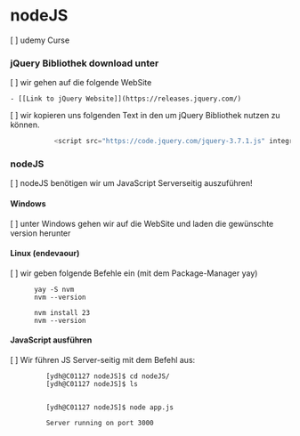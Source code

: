 # nodeJS

 [ ] udemy Curse 
 
### jQuery Bibliothek download unter
 
 [ ] wir gehen auf die folgende WebSite
    
    - [[Link to jQuery Website]](https://releases.jquery.com/)

 [ ] wir kopieren uns folgenden Text in den <head> um jQuery Bibliothek nutzen zu können.
 
 ```js
            <script src="https://code.jquery.com/jquery-3.7.1.js" integrity="sha256-eKhayi8LEQwp4NKxN+CfCh+3qOVUtJn3QNZ0TciWLP4=" crossorigin="anonymous"></script>
 ```
 
 ### nodeJS

 [ ] nodeJS benötigen wir um JavaScript Serverseitig auszuführen!

#### Windows

[ ] unter Windows gehen wir auf die WebSite und laden die gewünschte version herunter

#### Linux (endevaour)

[ ] wir geben folgende Befehle ein (mit dem Package-Manager yay)

```bs
      yay -S nvm
      nvm --version
```

```bs
      nvm install 23 
      nvm --version
```

#### JavaScript ausführen

[ ] Wir führen  JS Server-seitig mit dem Befehl aus:

```bs
         [ydh@C01127 nodeJS]$ cd nodeJS/
         [ydh@C01127 nodeJS]$ ls
```

```      app.js
```


```bs
         [ydh@C01127 nodeJS]$ node app.js 
```


```
         Server running on port 3000
```






